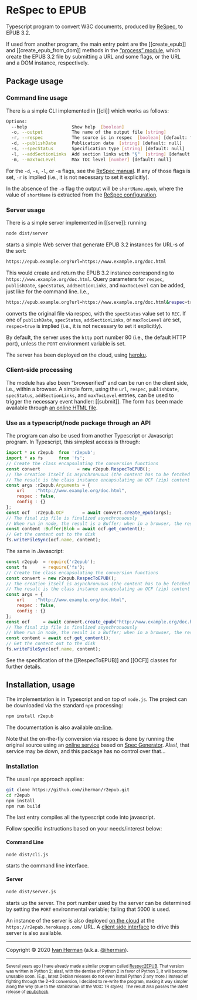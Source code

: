 # ReSpec to EPUB

Typescript program to convert W3C documents, produced by [ReSpec](https://github.com/w3c/respec), to EPUB 3.2.

If used from another program, the main entry point are the [[create_epub]] and [[create_epub_from_dom]] methods in the [“process” module](modules/_lib_process_.html), which create the EPUB 3.2 file by submitting a URL and some flags, or the URL and a DOM instance, respectively.

## Package usage

### Command line usage

There is a simple CLI implemented in [[cli]] which works as follows:

```sh
Options:
  --help                 Show help  [boolean]
  -o, --output           The name of the output file [string]
  -r, --respec           The source is in respec  [boolean] [default: false]
  -d, --publishDate      Publication date  [string] [default: null]
  -s, --specStatus       Specification type [string] [default: null]
  -l, --addSectionLinks  Add section links with "§"  [string] [default: null]
  -m, --maxTocLevel      Max TOC level [number] [default: null]
```

For the `-d`, `-s`, `-l`, or `-m` flags, see the [ReSpec manual](https://www.w3.org/respec/). If any of those flags is set, `-r` is implied (i.e., it is not necessary to set it explicitly).

In the absence of the `-o` flag the output will be `shortName.epub`, where the value of `shortName` is extracted from the [ReSpec configuration](https://github.com/w3c/respec/wiki/shortName).

### Server usage

There is a simple server implemented in [[serve]]: running

```sh
node dist/server
```

starts a simple Web server that generate EPUB 3.2 instances for URL-s of the sort:

```sh
https://epub.example.org?url=https://www.example.org/doc.html
```

This would create and return the EPUB 3.2 instance corresponding to `https://www.example.org/doc.html`. Query parameters for `respec`, `publishDate`, `specStatus`, `addSectionLinks`, and `maxTocLevel` can be added, just like for the command line. I.e.,

``` sh
https://epub.example.org?url=https://www.example.org/doc.html&respec=true&specStatus=REC
```

converts the original file via respec, with the `specStatus` value set to `REC`. If one of `publishDate`, `specStatus`, `addSectionLinks`, or `maxTocLevel` are set, `respec=true` is implied (i.e., it is not necessary to set it explicitly).

By default, the server uses the `http` port number 80 (i.e., the default HTTP port), unless the `PORT` environment variable is set.

The server has been deployed on the cloud, using [heroku](https://r2epub.herokuapp.com/).

### Client-side processing

The module has also been “browserified” and can be run on the client side, i.e., within a browser. A simple form, using the `url`, `respec`,  `publishDate`, `specStatus`, `addSectionLinks`, and `maxTocLevel` entries, can be used to trigger the necessary event handler: [[submit]]. The form has been made available through [an online HTML file](https://iherman.github.io/r2epub/client.html).


### Use as a typescript/node package through an API

The program can also be used from another Typescript or Javascript program. In Typescript, this simplest access is through:

``` js
import * as r2epub  from 'r2epub';
import * as fs      from 'fs';
// Create the class encapsulating the conversion functions
const convert              = new r2epub.RespecToEPUB();
// The creation itself is asynchronuous (the content has to be fetched over the wire).
// The result is the class instance encapsulating an OCF (zip) content
const args :r2epub.Arguments = {
    url    :"http://www.example.org/doc.html",
    respec : false,
    config : {}
};
const ocf  :r2epub.OCF       = await convert.create_epub(args);
// The final zip file is finalized asynchronuously
// When run in node, the result is a Buffer; when in a browser, the result is a Blob
const content :Buffer|Blob = await ocf.get_content();
// Get the content out to the disk
fs.writeFileSync(ocf.name, content);
```

The same in Javascript:

``` js
const r2epub  = require('r2epub');
const fs      = require('fs');
// Create the class encapsulating the conversion functions
const convert = new r2epub.RespecToEPUB();
// The creation itself is asynchronuous (the content has to be fetched over the wire).
// The result is the class instance encapsulating an OCF (zip) content
const args = {
    url    :"http://www.example.org/doc.html",
    respec : false,
    config : {}
};
const ocf     = await convert.create_epub("http://www.example.org/doc.html");
// The final zip file is finalized asynchronuously
// When run in node, the result is a Buffer; when in a browser, the result is a Blob
const content = await ocf.get_content();
// Get the content out to the disk
fs.writeFileSync(ocf.name, content);
```

See the specification of the [[RespecToEPUB]] and [[OCF]] classes for further details.

## Installation, usage

The implementation is in Typescript and on top of `node.js`. The project can be downloaded via the standard `npm` processing:

```sh
npm install r2epub
```

The documentation is also available [on-line](https://iherman.github.io/r2epub/typedoc/).

Note that the on-the-fly conversion via respec is done by running the original source using an <a href='https://www.w3.org/2015/labs/'>online service</a> based on <a href="https://github.com/w3c/spec-generator">Spec Generator</a>. Alas!, that service may be down, and this package has no control over that…

### Installation

The usual `npm` approach applies:

``` sh
git clone https://github.com/iherman/r2epub.git
cd r2epub
npm install
npm run build
```

The last entry compiles all the typescript code into javascript.

Follow specific instructions based on your needs/interest below:

#### Command Line

``` sh
node dist/cli.js
```

starts the command line interface.

#### Server

``` sh
node dist/server.js
```

starts up the server. The port number used by the server can be determined by setting the `PORT` environmental variable; failing that 5000 is used.

An instance of the server is also deployed [on the cloud](https://r2epub.herokuapp.com/) at the `https://r2epub.herokuapp.com/` URL. A [client side interface](https://iherman.github.io/r2epub/convert.html) to drive this server is also available.

<!-- #### Browser

_**For some reasons that latest release of `browserify` does not process the code properly; as a consequence, at this moment, the browser version does not work...**_

The `docs/assets/js/r2epub.js`  (or `docs/assets/js/r2epub.min.js`) module must be loaded into the client side. The module relies on specific HTML element `@id` values to work, see `docs/convert.html`.

The client side is also deployed [on the cloud](https://iherman.github.io/convert.html) on github. -->

---

Copyright © 2020 [Ivan Herman](https://www.ivan-herman.net) (a.k.a. [@iherman](https://github.com/iherman)).

---

<span style='font-size:80%'>Several years ago I have already made a similar program called [Respec2EPUB](https://github.com/iherman/respec2epub). That version was written in Python 2;
alas!, with the demise of Python 2 in favor of Python 3, it will become unusable soon. (E.g., latest Debian releases do not
even install Python 2 any more.) Instead of fighting through the 2->3 conversion, I decided to re-write the program, making it way
simpler along the way (due to the stabilization of the W3C TR styles). The result also passes the latest release of <a href='https://github.com/w3c/epubcheck'>epubcheck</a>.</span>
